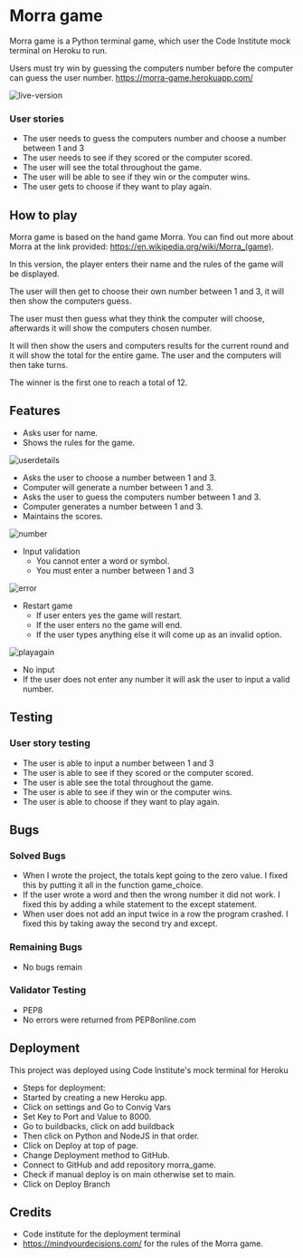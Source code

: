 # Morra game
Morra game is a Python terminal game, which user the Code Institute mock terminal on Heroku to run. 

Users must try win by guessing the computers number before the computer can guess the user number. 
https://morra-game.herokuapp.com/

![live-version](https://user-images.githubusercontent.com/98415901/171197867-502a40b6-19a8-4403-8a66-9160d1d15e1c.jpg)

### User stories
 * The user needs to guess the computers number and choose a number between 1 and 3
 * The user needs to see if they scored or the computer scored. 
 * The user will see the total throughout the game. 
 * The user will be able to see if they win or the computer wins. 
 * The user gets to choose if they want to play again. 

## How to play

Morra game is based on the hand game Morra. You can find out more about Morra at the link provided: https://en.wikipedia.org/wiki/Morra_(game). 

In this version, the player enters their name and the rules of the game will be displayed. 

The user will then get to choose their own number between 1 and 3, it will then show the computers guess. 

The user must then guess what they think the computer will choose, afterwards it will show the computers chosen number. 

It will then show the users and computers results for the current round and it will show the total for the entire game.
The user and the computers will then take turns. 

The winner is the first one to reach a total of 12. 

## Features
 *  Asks user for name.
 *  Shows the rules for the game. 

![userdetails](https://user-images.githubusercontent.com/98415901/171198862-7614ee4d-c1fd-4d04-88c5-3cb58cb9f50b.jpg)

 *  Asks the user to choose a number between 1 and 3. 
 *  Computer will generate a number between 1 and 3. 
 *  Asks the user to guess the computers number between 1 and 3.
 *  Computer generates a number between 1 and 3.
 *  Maintains the scores. 

![number](https://user-images.githubusercontent.com/98415901/171200568-8d75bf19-5c17-4534-ad7a-92a74c8d2da4.jpg)

  * Input validation
    * You cannot enter a word or symbol. 
    * You must enter a number between 1 and 3

![error](https://user-images.githubusercontent.com/98415901/171200994-726e4c8f-5e0d-412d-a571-82cf29d9ef91.jpg)

  * Restart game
    * If user enters yes the game will restart. 
    * If the user enters no the game will end. 
    * If the user types anything else it will come up as an invalid option.
 
 ![playagain](https://user-images.githubusercontent.com/98415901/171202248-76e9bfb3-4954-45b5-9d88-660a353b2a0c.jpg)
 
  * No input
   * If the user does not enter any number it will ask the user to input a valid number. 
  
  
 
 ## Testing
 ### User story testing
 * The user is able to input a number between 1 and 3
 * The user is able to see if they scored or the computer scored. 
 * The user is able see the total throughout the game. 
 * The user is able to see if they win or the computer wins. 
 * The user is able to choose if they want to play again. 

## Bugs
### Solved Bugs
 * When I wrote the project, the totals kept going to the zero value. I fixed this by putting it all in the function game_choice.
 * If the user wrote a word and then the wrong number it did not work. I fixed this by adding a while statement to the except statement. 
 * When user does not add an input twice in a row the program crashed. I fixed this by taking away the second try and except. 
 
### Remaining Bugs
 * No bugs remain

### Validator Testing
 * PEP8
  * No errors were returned from PEP8online.com 

## Deployment
This project was deployed using Code Institute's mock terminal for Heroku
 * Steps for deployment:
  * Started by creating a new Heroku app. 
  * Click on settings and Go to Convig Vars
  * Set Key to Port and Value to 8000. 
  * Go to buildbacks, click on add buildback
  * Then click on Python and NodeJS in that order. 
  * Click on Deploy at top of page. 
  * Change Deployment method to GitHub. 
  * Connect to GitHub and add repository morra_game. 
  * Check if manual deploy is on main otherwise set to main. 
  * Click on Deploy Branch

## Credits
 * Code institute for the deployment terminal
 * https://mindyourdecisions.com/ for the rules of the Morra game.

